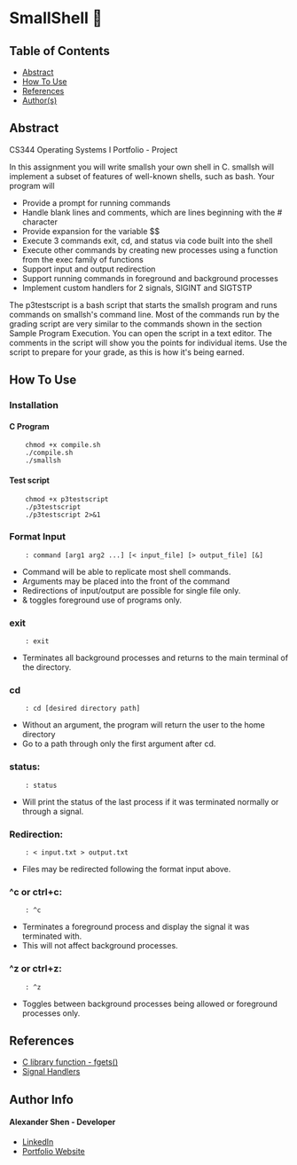 # SmallShell 💾 

## Table of Contents
- [Abstract](#Abstract)
- [How To Use](#how-to-use)
- [References](#references)
- [Author(s)](#author-info)


## Abstract
CS344 Operating Systems I Portfolio - Project

In this assignment you will write smallsh your own shell in C. smallsh will implement a subset of features of well-known shells, such as bash. Your program will

- Provide a prompt for running commands
- Handle blank lines and comments, which are lines beginning with the # character
- Provide expansion for the variable $$
- Execute 3 commands exit, cd, and status via code built into the shell
- Execute other commands by creating new processes using a function from the exec family of functions
- Support input and output redirection
- Support running commands in foreground and background processes
- Implement custom handlers for 2 signals, SIGINT and SIGTSTP

The p3testscript is a bash script that starts the smallsh program and runs commands on smallsh's command line. Most of the commands run by the grading script are very similar to the commands shown in the section Sample Program Execution. You can open the script in a text editor. The comments in the script will show you the points for individual items. Use the script to prepare for your grade, as this is how it's being earned.

## How To Use

### Installation
#### C Program
```
	chmod +x compile.sh
	./compile.sh
	./smallsh
```
#### Test script
```
	chmod +x p3testscript
	./p3testscript
	./p3testscript 2>&1
```
### Format Input
```
    : command [arg1 arg2 ...] [< input_file] [> output_file] [&]
```
- Command will be able to replicate most shell commands.
- Arguments may be placed into the front of the command
- Redirections of input/output are possible for single file only.
- & toggles foreground use of programs only.
    
### exit
```
	: exit
```
- Terminates all background processes and returns to the main terminal of the directory.

### cd
```
	: cd [desired directory path]
```
- Without an argument, the program will return the user to the home directory
- Go to a path through only the first argument after cd.

### status:
```
	: status
```
- Will print the status of the last process if it was terminated normally or through a signal.

### Redirection:
```
	: < input.txt > output.txt
```
- Files may be redirected following the format input above.

### ^c or ctrl+c:
```
	: ^c
```
- Terminates a foreground process and display the signal it was terminated with.
- This will not affect background processes.

### ^z or ctrl+z:
```
	: ^z
```
- Toggles between background processes being allowed or foreground processes only.

## References

- [C library function - fgets()](https://www.tutorialspoint.com/c_standard_library/c_function_fgets.htm)
- [Signal Handlers](https://linuxhint.com/signal_handlers_c_programming_language/)

## Author Info
#### Alexander Shen - Developer
- [LinkedIn](https://www.linkedin.com/in/shenalexw/)
- [Portfolio Website](https://shenalexw.github.io/)
